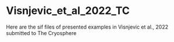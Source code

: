 # Visnjevic_et_al_2022_TC
Here are the sif files of presented examples in Visnjevic et al., 2022 submitted to The Cryosphere
